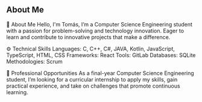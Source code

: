 ## About Me
🚀 About Me
Hello, I'm Tomás, I’m a Computer Science Engineering student with a passion for problem-solving and technology innovation. Eager to learn and contribute to innovative projects that make a difference.

⚙️ Technical Skills
Languages: C, C++, C#, JAVA, Kotlin, JavaScript, TypeScript, HTML, CSS
Frameworks: React
Tools: GitLab
Databases: SQLite
Methodologies: Scrum


💼 Professional Opportunities
As a final-year Computer Science Engineering student, I’m looking for a curricular internship to apply my skills, gain practical experience, and take on challenges that promote continuous learning.
